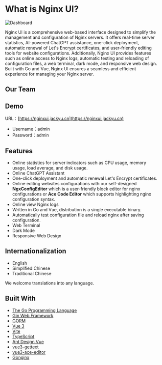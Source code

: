 <script setup>
import { VPTeamMembers } from 'vitepress/theme'

const members = [
  {
    avatar: 'https://www.github.com/0xJacky.png',
    name: '0xJacky',
    title: 'Creator',
    links: [
      { icon: 'github', link: 'https://github.com/0xJacky' },
    ]
  },
{
    avatar: 'https://www.github.com/Hintay.png',
    name: 'Hintay',
    title: 'Developer',
    links: [
      { icon: 'github', link: 'https://github.com/Hintay' },
    ]
  },
]
</script>

# What is Nginx UI?

![Dashboard](/dashboard_en.png)

Nginx UI is a comprehensive web-based interface designed to simplify the management and configuration of Nginx servers.
It offers real-time server statistics, AI-powered ChatGPT assistance, one-click deployment, automatic renewal of Let's
Encrypt certificates, and user-friendly editing tools for website configurations. Additionally, Nginx UI provides
features such as online access to Nginx logs, automatic testing and reloading of configuration files, a web terminal,
dark mode, and responsive web design. Built with Go and Vue, Nginx UI ensures a seamless and efficient experience for
managing your Nginx server.

## Our Team

<VPTeamMembers size="small" :members="members" />

## Demo

URL：[https://nginxui.jackyu.cn](https://nginxui.jackyu.cn)

- Username：admin
- Password：admin

## Features

- Online statistics for server indicators such as CPU usage, memory usage, load average, and disk usage.
- Online ChatGPT Assistant
- One-click deployment and automatic renewal Let's Encrypt certificates.
- Online editing websites configurations with our self-designed **NgxConfigEditor** which is a user-friendly block
  editor for nginx configurations or **Ace Code Editor** which supports highlighting nginx configuration syntax.
- Online view Nginx logs
- Written in Go and Vue, distribution is a single executable binary.
- Automatically test configuration file and reload nginx after saving configuration.
- Web Terminal
- Dark Mode
- Responsive Web Design

## Internationalization

- English
- Simplified Chinese
- Traditional Chinese

We welcome translations into any language.

## Built With

- [The Go Programming Language](https://go.dev)
- [Gin Web Framework](https://gin-gonic.com)
- [GORM](http://gorm.io)
- [Vue 3](https://v3.vuejs.org)
- [Vite](https://vitejs.dev)
- [TypeScript](https://www.typescriptlang.org/)
- [Ant Design Vue](https://antdv.com)
- [vue3-gettext](https://github.com/jshmrtn/vue3-gettext)
- [vue3-ace-editor](https://github.com/CarterLi/vue3-ace-editor)
- [Gonginx](https://github.com/tufanbarisyildirim/gonginx)
